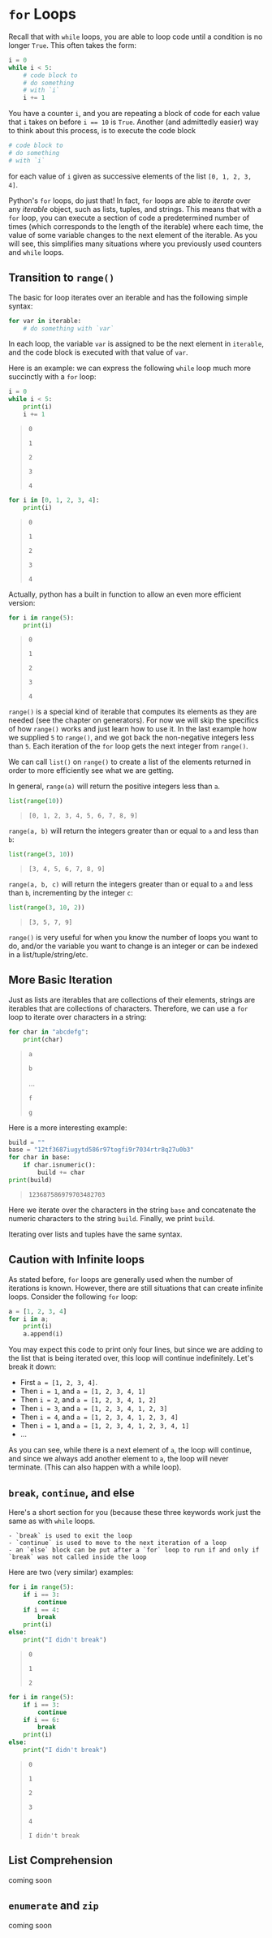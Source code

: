
# `for` Loops

Recall that with `while` loops, you are able to loop code until a condition is no longer `True`. This often takes the form:

```python
i = 0
while i < 5:
	# code block to
	# do something
	# with `i`
	i += 1
```

You have a counter `i`, and you are repeating a block of code for each value that `i` takes on before `i == 10` is `True`. Another (and admittedly easier) way to think about this process, is to execute the code block

```python
# code block to
# do something
# with `i`
```

for each value of `i` given as successive elements of the list `[0, 1, 2, 3, 4]`.

Python's `for` loops, do just that! In fact, `for` loops are able to *iterate* over any *iterable* object, such as lists, tuples, and strings. This means that with a `for` loop, you can execute a section of code a predetermined number of times (which corresponds to the length of the iterable) where each time, the value of some variable changes to the next element of the iterable. As you will see, this simplifies many situations where you previously used counters and `while` loops.

## Transition to `range()`

The basic for loop iterates over an iterable and has the following simple syntax:

```python
for var in iterable:
	# do something with `var`
```

In each loop, the variable `var` is assigned to be the next element in `iterable`, and the code block is executed with that value of `var`.

Here is an example: we can express the following `while` loop much more succinctly with a `for` loop:

```python
i = 0
while i < 5:
	print(i)
	i += 1
```
> `0`
>
> `1`
>
> `2`
>
> `3`
>
> `4`


```python
for i in [0, 1, 2, 3, 4]:
	print(i)
```
> `0`
>
> `1`
>
> `2`
>
> `3`
>
> `4`

Actually, python has a built in function to allow an even more efficient version:

```python
for i in range(5):
	print(i)
```
> `0`
>
> `1`
>
> `2`
>
> `3`
>
> `4`

`range()` is a special kind of iterable that computes its elements as they are needed (see the chapter on generators). For now we will skip the specifics of how `range()` works and just learn how to use it. In the last example how we supplied `5` to `range()`, and we got back the non-negative integers less than `5`. Each iteration of the `for` loop gets the next integer from `range()`.

We can call `list()` on `range()` to create a list of the elements returned in order to more efficiently see what we are getting.

In general, `range(a)` will return the positive integers less than `a`.

```python
list(range(10))
```
> `[0, 1, 2, 3, 4, 5, 6, 7, 8, 9]`

`range(a, b)` will return the integers greater than or equal to `a` and less than `b`:

```python
list(range(3, 10))
```
> `[3, 4, 5, 6, 7, 8, 9]`

`range(a, b, c)` will return the integers greater than or equal to `a` and less than `b`, incrementing by the integer `c`:

```python
list(range(3, 10, 2))
```
> `[3, 5, 7, 9]`


`range()` is very useful for when you know the number of loops you want to do, and/or the variable you want to change is an integer or can be indexed in a list/tuple/string/etc.


## More Basic Iteration

Just as lists are iterables that are collections of their elements, strings are iterables that are collections of characters. Therefore, we can use a `for` loop to iterate over characters in a string:

```python
for char in "abcdefg":
	print(char)
```
> `a`
>
> `b`
>
> ...
>
> `f`
>
> `g`


Here is a more interesting example:

```python
build = ""
base = "12tf3687iugytd586r97togfi9r7034rtr8q27u0b3"
for char in base:
	if char.isnumeric():
		build += char
print(build)
```
> `123687586979703482703`

Here we iterate over the characters in the string `base` and concatenate the numeric characters to the string `build`. Finally, we print `build`.

Iterating over lists and tuples have the same syntax.

## Caution with Infinite loops

As stated before, `for` loops are generally used when the number of iterations is known. However, there are still situations that can create infinite loops. Consider the following `for` loop:

```python
a = [1, 2, 3, 4]
for i in a;
	print(i)
	a.append(i)
```

You may expect this code to print only four lines, but since we are adding to the list that is being iterated over, this loop will continue indefinitely. Let's break it down:

 - First `a = [1, 2, 3, 4]`.
 - Then `i = 1`, and `a = [1, 2, 3, 4, 1]`
 - Then `i = 2`, and `a = [1, 2, 3, 4, 1, 2]`
 - Then `i = 3`, and `a = [1, 2, 3, 4, 1, 2, 3]`
 - Then `i = 4`, and `a = [1, 2, 3, 4, 1, 2, 3, 4]`
 - Then `i = 1`, and `a = [1, 2, 3, 4, 1, 2, 3, 4, 1]`
 - ...

As you can see, while there is a next element of `a`, the loop will continue, and since we always add another element to `a`, the loop will never terminate. (This can also happen with a while loop).


## `break`, `continue`, and else

Here's a short section for you (because these three keywords work just the same as with `while` loops.

	- `break` is used to exit the loop
	- `continue` is used to move to the next iteration of a loop
	- an `else` block can be put after a `for` loop to run if and only if `break` was not called inside the loop


Here are two (very similar) examples:

```python
for i in range(5):
	if i == 3:
		continue
	if i == 4:
		break
	print(i)
else:
	print("I didn't break")
```
> `0`
>
> `1`
>
> `2`

```python
for i in range(5):
	if i == 3:
		continue
	if i == 6:
		break
	print(i)
else:
	print("I didn't break")
```
> `0`
>
> `1`
>
> `2`
>
> `3`
>
> `4`
>
> `I didn't break`


## List Comprehension

coming soon

<!-- `"".join()` -->


## `enumerate` and `zip`

coming soon


<!--
readline()

enumerate -->
